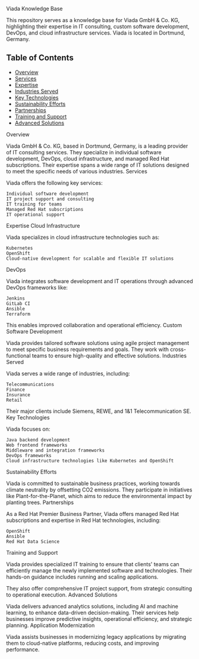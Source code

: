 Viada Knowledge Base

This repository serves as a knowledge base for Viada GmbH & Co. KG, highlighting their expertise in IT consulting, custom software development, DevOps, and cloud infrastructure services. Viada is located in Dortmund, Germany.
## Table of Contents
- [Overview](#overview)
- [Services](#services)
- [Expertise](#expertise)
- [Industries Served](#industries-served)
- [Key Technologies](#key-technologies)
- [Sustainability Efforts](#sustainability-efforts)
- [Partnerships](#partnerships)
- [Training and Support](#training-and-support)
- [Advanced Solutions](#advanced-solutions)


Overview

Viada GmbH & Co. KG, based in Dortmund, Germany, is a leading provider of IT consulting services. They specialize in individual software development, DevOps, cloud infrastructure, and managed Red Hat subscriptions. Their expertise spans a wide range of IT solutions designed to meet the specific needs of various industries.
Services

Viada offers the following key services:

    Individual software development
    IT project support and consulting
    IT training for teams
    Managed Red Hat subscriptions
    IT operational support

Expertise
Cloud Infrastructure

Viada specializes in cloud infrastructure technologies such as:

    Kubernetes
    OpenShift
    Cloud-native development for scalable and flexible IT solutions

DevOps

Viada integrates software development and IT operations through advanced DevOps frameworks like:

    Jenkins
    GitLab CI
    Ansible
    Terraform

This enables improved collaboration and operational efficiency.
Custom Software Development

Viada provides tailored software solutions using agile project management to meet specific business requirements and goals. They work with cross-functional teams to ensure high-quality and effective solutions.
Industries Served

Viada serves a wide range of industries, including:

    Telecommunications
    Finance
    Insurance
    Retail

Their major clients include Siemens, REWE, and 1&1 Telecommunication SE.
Key Technologies

Viada focuses on:

    Java backend development
    Web frontend frameworks
    Middleware and integration frameworks
    DevOps frameworks
    Cloud infrastructure technologies like Kubernetes and OpenShift

Sustainability Efforts

Viada is committed to sustainable business practices, working towards climate neutrality by offsetting CO2 emissions. They participate in initiatives like Plant-for-the-Planet, which aims to reduce the environmental impact by planting trees.
Partnerships

As a Red Hat Premier Business Partner, Viada offers managed Red Hat subscriptions and expertise in Red Hat technologies, including:

    OpenShift
    Ansible
    Red Hat Data Science

Training and Support

Viada provides specialized IT training to ensure that clients' teams can efficiently manage the newly implemented software and technologies. Their hands-on guidance includes running and scaling applications.

They also offer comprehensive IT project support, from strategic consulting to operational execution.
Advanced Solutions

Viada delivers advanced analytics solutions, including AI and machine learning, to enhance data-driven decision-making. Their services help businesses improve predictive insights, operational efficiency, and strategic planning.
Application Modernization

Viada assists businesses in modernizing legacy applications by migrating them to cloud-native platforms, reducing costs, and improving performance.

